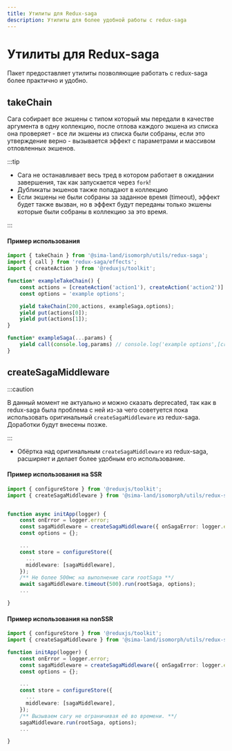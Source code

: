 ```yaml
---
title: Утилиты для Redux-saga
description: Утилиты для более удобной работы с redux-saga
---
```

# Утилиты для Redux-saga

Пакет предоставляет утилиты позволяющие работать с redux-saga более практично и удобно.

## takeChain

Сага собирает все экшены с типом который мы передали в качестве аргумента в одну коллекцию, после отлова каждого экшена из списка она проверяет - все ли экшены из списка были собраны, если это утверждение верно - вызывается эффект с параметрами и массивом отловленных экшенов.

:::tip

- Сага не останавливает весь тред в котором работает в ожидании завершения, так как запускается через `fork`!
- Дубликаты экшенов также попадают в коллекцию
- Если экшены не были собраны за заданное время (timeout), эффект будет также вызван, но в эффект будут переданы только экшены которые были собраны в коллекцию за это время.
  
:::

#### Пример использования

```ts
import { takeChain } from '@sima-land/isomorph/utils/redux-saga';
import { call } from 'redux-saga/effects';
import { createAction } from '@reduxjs/toolkit';

function* exampleTakeChain() {
    const actions = [createAction('action1'), createAction('action2')]
    const options = 'example options';

    yield takeChain(200,actions, exampleSaga,options);
    yield put(actions[0]);
    yield put(actions[1]);
}

function* exampleSaga(...params) {
    yield call(console.log,params) // console.log('example options',[createAction('action1'), createAction('action2')])
}

```

## createSagaMiddleware

:::caution

В данный момент не актуально и можно сказать deprecated, так как в redux-saga была проблема с ней из-за чего советуется пока использовать оригинальный `createSagaMiddleware` из redux-saga.
Доработки будут внесены позже.

:::

- Обёртка над оригинальным `createSagaMiddleware` из redux-saga, расширяет и делает более удобным его использование.

#### Пример использования на SSR

```ts
import { configureStore } from '@reduxjs/toolkit';
import { createSagaMiddleware } from '@sima-land/isomorph/utils/redux-saga';


function async initApp(logger) {
    const onError = logger.error;
    const sagaMiddleware = createSagaMiddleware({ onSagaError: logger.error });
    const options = {};

    ...
    const store = configureStore({
      ...
      middleware: [sagaMiddleware],
    });
    /** Не более 500мс на выполнение саги rootSaga **/
    await sagaMiddleware.timeout(500).run(rootSaga, options);
    ...

}

```

#### Пример использования на nonSSR

```ts
import { configureStore } from '@reduxjs/toolkit';
import { createSagaMiddleware } from '@sima-land/isomorph/utils/redux-saga';

function initApp(logger) {
    const onError = logger.error;
    const sagaMiddleware = createSagaMiddleware({ onSagaError: logger.error });
    const options = {};

    ...
    const store = configureStore({
      ...
      middleware: [sagaMiddleware],
    });
    /** Вызываем сагу не ограничивая её во времени. **/
    sagaMiddleware.run(rootSaga, options);
    ...

}

```
